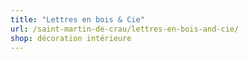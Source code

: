 ```yaml
---
title: "Lettres en bois & Cie"
url: /saint-martin-de-crau/lettres-en-bois-and-cie/
shop: décoration intérieure
---
```

